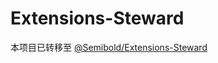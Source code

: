 # Extensions-Steward

本项目已转移至 [@Semibold/Extensions-Steward](https://github.com/Semibold/Extensions-Steward)
